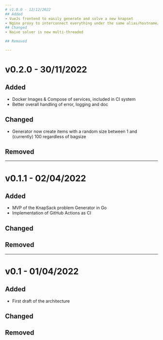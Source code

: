 ```yaml
---
# v1.0.0 - 12/12/2022
## Added
- VueJs frontend to easily generate and solve a new knapset
- Nginx proxy to interconnect everything under the same alias/hostname/port
## Changed
- Naive solver is now multi-threaded
  
## Removed  

---
```

# v0.2.0 - 30/11/2022
## Added
- Docker Images & Compose of services, included in CI system
- Better overall handling of error, logging and doc
## Changed
- Generator now create items with a random size between 1 and (currently) 100 regardless of bagsize
## Removed

---
# v0.1.1 - 02/04/2022
## Added
- MVP of the KnapSack problem Generator in Go
- Implementation of GitHub Actions as CI
## Changed
## Removed

---
# v0.1 - 01/04/2022
## Added
- First draft of the architecture
## Changed
## Removed
